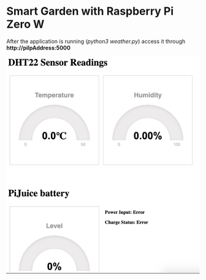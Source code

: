 # Smart Garden with Raspberry Pi Zero W

After the application is running (*python3 weather.py*) access it through **http://piIpAddress:5000**

![Smart Garden screenshot](/images/webPageGarden.png)

